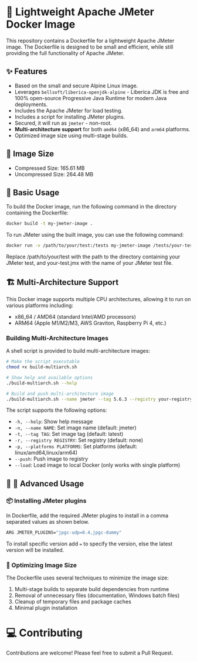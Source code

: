 # 🚀 Lightweight Apache JMeter Docker Image

This repository contains a Dockerfile for a lightweight Apache JMeter image. The Dockerfile is designed to be small and efficient, while still providing the full functionality of Apache JMeter.

## ✨ Features

- Based on the small and secure Alpine Linux image.
- Leverages `bellsoft/liberica-openjdk-alpine` - Liberica JDK is free and 100% open-source Progressive Java Runtime for modern Java deployments. 
- Includes the Apache JMeter for load testing.
- Includes a script for installing JMeter plugins.
- Secured, it will run as `jmeter` - non-root.
- **Multi-architecture support** for both `amd64` (x86_64) and `arm64` platforms.
- Optimized image size using multi-stage builds.

## 🎉 Image Size

- Compressed Size: 165.61 MB
- Uncompressed Size: 264.48 MB

##  🐳 Basic Usage

To build the Docker image, run the following command in the directory containing the Dockerfile:

```bash
docker build -t my-jmeter-image .
```

To run JMeter using the built image, you can use the following command:

```bash
docker run -v /path/to/your/test:/tests my-jmeter-image /tests/your-test.jmx
```
Replace /path/to/your/test with the path to the directory containing your JMeter test, and your-test.jmx with the name of your JMeter test file.

## 🏗️ Multi-Architecture Support

This Docker image supports multiple CPU architectures, allowing it to run on various platforms including:
- x86_64 / AMD64 (standard Intel/AMD processors)
- ARM64 (Apple M1/M2/M3, AWS Graviton, Raspberry Pi 4, etc.)

### Building Multi-Architecture Images

A shell script is provided to build multi-architecture images:

```bash
# Make the script executable
chmod +x build-multiarch.sh

# Show help and available options
./build-multiarch.sh --help

# Build and push multi-architecture image
./build-multiarch.sh --name jmeter --tag 5.6.3 --registry your-registry/ --push
```

The script supports the following options:
- `-h, --help`: Show help message
- `-n, --name NAME`: Set image name (default: jmeter)
- `-t, --tag TAG`: Set image tag (default: latest)
- `-r, --registry REGISTRY`: Set registry (default: none)
- `-p, --platforms PLATFORMS`: Set platforms (default: linux/amd64,linux/arm64)
- `--push`: Push image to registry
- `--load`: Load image to local Docker (only works with single platform)

##  🐳 🐳 Advanced Usage

### 📦 Installing JMeter plugins

In Dockerfile, add the required JMeter plugins to install in a comma separated values as shown below.

```bash
ARG JMETER_PLUGINS="jpgc-udp=0.4,jpgc-dummy"
```

To install specific version add `=` to specify the version, else the latest version will be installed.

### 🔧 Optimizing Image Size

The Dockerfile uses several techniques to minimize the image size:

1. Multi-stage builds to separate build dependencies from runtime
2. Removal of unnecessary files (documentation, Windows batch files)
3. Cleanup of temporary files and package caches
4. Minimal plugin installation

# 💻 Contributing
Contributions are welcome! Please feel free to submit a Pull Request.
